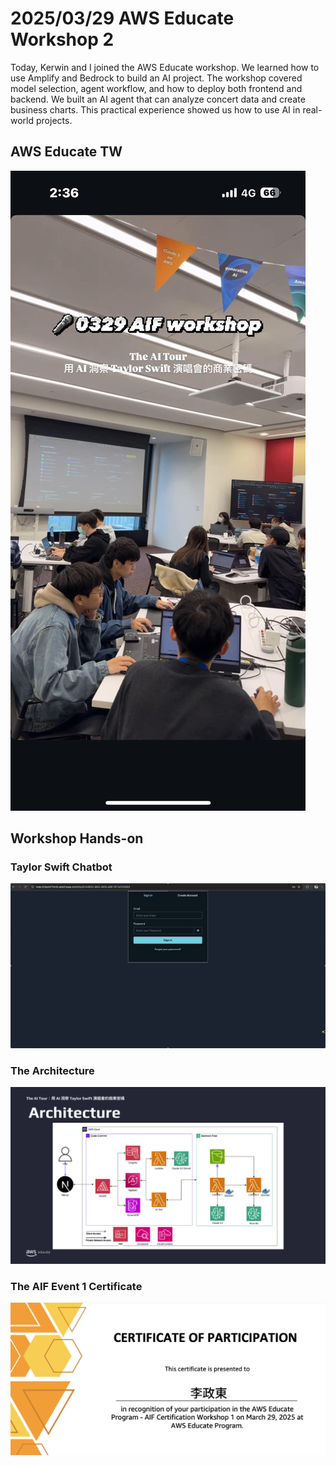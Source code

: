 # 2025/03/29 AWS Educate Workshop 2

Today, Kerwin and I joined the AWS Educate workshop. We learned how to use Amplify and Bedrock to build an AI project. The workshop covered model selection, agent workflow, and how to deploy both frontend and backend. We built an AI agent that can analyze concert data and create business charts. This practical experience showed us how to use AI in real-world projects.

## AWS Educate TW

![AWS Educate TW](/images/2025-03-29-aws-educate-tw-event.jpg)

## Workshop Hands-on

### Taylor Swift Chatbot

![Taylor Swift Chatbot](/images/aws-educate-taylor-swift-workshop-veed.gif)

### The Architecture

![The Architecture](/images/aws-educate-aif-1-the-architecture.png)

### The AIF Event 1 Certificate

![The AIF Event 1 Certificate](/images/aws-aif-1-event-certificate.png)
